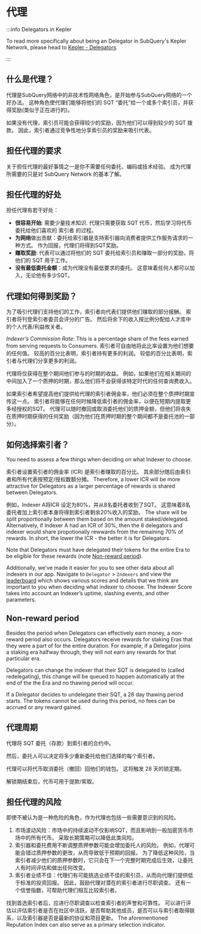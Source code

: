 # 代理

:::info Delegators in Kepler

To read more specifically about being an Delegator in SubQuery's Kepler Network, please head to [Kepler - Delegators](./kepler/delegators.md)

:::

## 什么是代理？

代理是SubQuery网络中的非技术性网络角色，是开始参与SubQuery网络的一个好办法。 这种角色使代理们能够将他们的 SQT “委托”给一个或多个索引员，并获得奖励(类似于正在进行的)。

如果没有代理，索引员可能会获得较少的奖励，因为他们可以得到较少的 SQT 拨款。 因此，索引者通过竞争性地分享索引员的奖励来吸引代表。

## 担任代理的要求

关于担任代理的最好事情之一是你不需要任何委托、编码或技术经验。 成为代理所需要的只是对 SubQuery Network 的基本了解。

## 担任代理的好处

担任代理有若干好处：

- **很容易开始**: 需要少量技术知识. 代理只需要获取 SQT 代币，然后学习将代币委托给他们喜欢的 索引者 的过程。
- **为网络**做出贡献：委托给索引器是支持索引器向消费者提供工作服务请求的一种方式。 作为回报，代理们将得到SQT奖励。
- **赚取奖励**: 代表可以通过将他们的 SQT 委托给索引员和赚取一部分的奖励，将他们的 SQT 用于工作。
- **没有最低委托金额**：成为代理没有最低要求的委托。 这意味着任何人都可以加入，无论他有多少SQT。

## 代理如何得到奖励？

为了吸引代理们支持他们的工作，索引者向代表们提供他们赚取的部分报酬。 索引者将刊登索引者委员会评分的广告。 然后将余下的收入按比例分配给人才库中的个人代表/利益攸关者。

_Indexer’s Commission Rate_: This is a percentage share of the fees earned from serving requests to Consumers. 索引者可自由地将此比率设置为他们想要的任何值。 较高的百分比表明，索引者持有更多的利润。 较低的百分比表明，索引者与代理们分享更多的利润。

代理将仅获得在整个期间他们参与的时期的收益。 例如，如果他们在相关期间的中间加入了一个质押的时期，那么他们将不会获得该特定时代的任何查询费收入。

如果索引者希望提高他们提供给代理的索引者佣金率，他们必须在整个质押时期宣传这一点。 索引者将能够在任何时候降低索引者的佣金率，以便在短期内提取更多经授权的SQT。 代理可以随时撤回或取消委托他们的质押金额，但他们将丧失在质押时期获得的任何奖励（因为他们在质押时期的整个期间都不是委托池的一部分）。

## 如何选择索引者？

You need to assess a few things when deciding on what Indexer to choose.

索引者设置索引者的佣金率 (ICR) 是索引者赚取的百分比。 其余部分随后由索引者和所有代表按预定/授权数额分摊。 Therefore, a lower ICR will be more attractive for Delegators as a larger percentage of rewards is shared between Delegators.

例如，Indexer A将ICR 设定为80%，并从8名委托者收到了SQT。 这意味着8名委托者加上索引者本身将得到索引者剩余20%收入的奖励。 The share will be split proportionally between them based on the amount staked/delegated. Alternatively, if Indexer A had an ICR of 30%, then the 8 delegators and indexer would share propotionally rewwards from the remaining 70% of rewards. In short, the lower the ICR - the better it is for Delegators.

Note that Delegators must have delegated their tokens for the entire Era to be eligible for these rewards (note [Non-reward period](#non-reward-period)).

Additionally, we've made it easier for you to see other data about all indexers in our app. Navigate to `Delegator` > `Indexers` and view the [leaderboard](https://kepler.subquery.network/delegator/indexers/top) which shows various scores and details that we think are important to you when deciding what indexer to choose. The Indexer Score takes into account an Indexer’s uptime, slashing events, and other parameters.

## Non-reward period

Besides the period when Delegators can effectively earn money, a non-reward period also occurs. Delegators receive rewards for staking Eras that they were a part of for the entire duration. For example, if a Delegator joins a staking era halfway through, they will not earn any rewards for that particular era.

Delegators can change the indexer that their SQT is delegated to (called redelegating), this change will be queued to happen automatically at the end of the the Era and no thawing period will occur.

If a Delegator decides to undelegate their SQT, a 28 day thawing period starts. The tokens cannot be used during this period, no fees can be accrued or any reward gained.

## 代理周期

代理将 SQT 委托（存款）到索引者的合约中。

然后，委托人可以决定将多少重新委托给他们选择的每个索引者。

代理可以将代币取消委托（撤回）回他们的钱包。 这将触发 28 天的锁定期。

解锁期结束后，代币可用于提款/索取。

## 担任代理的风险

即使不被认为是一种危险的角色，作为代理也包括一些需要意识到的风险。

1. 市场波动风险：市场中的持续波动不仅影响SQT，而且影响到一般加密货币市场中的所有代币。 采取长期策略可以降低此类风险。
2. 索引器和委托费用不断调整质押参数可能会增加委托人的风险。 例如，代理可能会错过质押参数的更改，从而导致低于预期的回报。 为了降低这种风险，当索引者减少他们的质押参数时，它只会在下一个完整时期完成后生效，让委托人有时间评估和做出任何改变。
3. 索引者业绩不佳：代理们有可能挑选业绩不佳的索引员，从而向代理们提供低于标准的投资回报。 因此，鼓励代理对潜在的索引者进行尽职调查。 还有一个信誉指数，可帮助代理们相互比较索引者。

找到首选索引者后，应进行尽职调查以检查索引者的声誉和可靠性。 可以进行评估以评估索引者是否在社区中活跃，是否帮助其他成员，是否可以与索引者取得联系，以及索引器是否是最新的协议和项目更新。 The aforementioned Reputation Index can also serve as a primary selection indicator.
